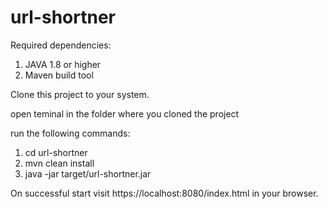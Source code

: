 # url-shortner

Required dependencies:
1. JAVA 1.8 or higher
2. Maven build tool

Clone this project to your system. 

open teminal in the folder where you cloned the project

run the following commands: 
1. cd url-shortner
2. mvn clean install
3. java -jar target/url-shortner.jar

On successful start visit https://localhost:8080/index.html in your browser.

